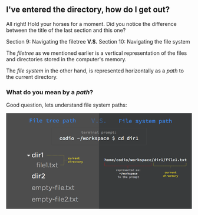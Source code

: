 ## I've entered the directory, how do I get out?

All right! Hold your horses for a moment. Did you notice the difference between the title of the last section and this one?

Section 9: Navigating the filetree __V.S.__ Section 10: Navigating the file system

The _filetree_ as we mentioned earlier is a vertical representation of the files and directories stored in the computer's memory. 

The _file system_ in the other hand, is represented horizontally as a _path_ to the current directory.

### What do you mean by a _path_?

Good question, lets understand file system paths:

![File paths](.guides/img/file-tree-paths.png)